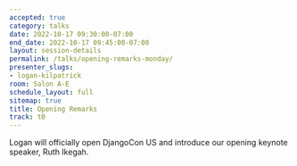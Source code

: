 ```yaml
---
accepted: true
category: talks
date: 2022-10-17 09:30:00-07:00
end_date: 2022-10-17 09:45:00-07:00
layout: session-details
permalink: /talks/opening-remarks-monday/
presenter_slugs:
- logan-kilpatrick
room: Salon A-E
schedule_layout: full
sitemap: true
title: Opening Remarks
track: t0
---
```

Logan will officially open DjangoCon US and introduce our opening keynote speaker, Ruth Ikegah.
